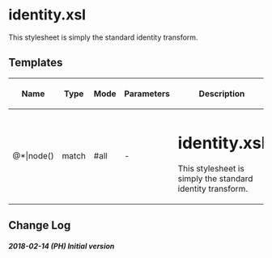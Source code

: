 # identity.xsl

This stylesheet is simply the standard identity transform.

## Templates

<table>

<thead>

<tr>

<th width="35%">

Name

</th>

<th>

Type

</th>

<th>

Mode

</th>

<th>

Parameters

</th>

<th width="35%">

Description

</th>

</tr>

</thead>

<tbody>

<tr>

<td>

@\*|node()

</td>

<td>

match

</td>

<td>

\#all

</td>

<td>

\-

</td>

<td>

# identity.xsl

This stylesheet is simply the standard identity transform.

</td>

</tr>

</tbody>

</table>

## Change Log

##### 2018-02-14 (PH) Initial version
